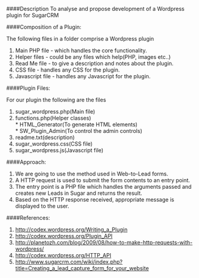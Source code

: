 ####Description
To analyse and propose development of a Wordpress plugin for SugarCRM

####Composition of a Plugin:

The following files in a folder comprise a Wordpress plugin

1. Main PHP file - which handles the core functionality.<br />
2. Helper files - could be any files which help(PHP, images etc..)<br />
3. Read Me file - to give a description and notes about the plugin.<br />
4. CSS file - handles any CSS for the plugin.<br />
5. Javascript file - handles any Javascript for the plugin.<br />

####Plugin Files:

For our plugin the following are the files

1. sugar_wordpress.php(Main file)
2. functions.php(Helper classes)
<br />  * HTML_Generator(To generate HTML elements) <br />
        * SW_Plugin_Admin(To control the admin controls)<br />
3. readme.txt(description)
4. sugar_wordpress.css(CSS file)
5. sugar_wordpress.js(Javascript file)

####Approach:

1. We are going to use the method used in Web-to-Lead forms.<br />
2. A HTTP request is used to submit the form contents to an entry point.<br />
3. The entry point is a PHP file which handles the arguments passed and creates new
Leads in Sugar and returns the result.<br />
4. Based on the HTTP response received, appropriate message is displayed to the user.<br />

####References:

1. http://codex.wordpress.org/Writing_a_Plugin
2. http://codex.wordpress.org/Plugin_API
3. http://planetozh.com/blog/2009/08/how-to-make-http-requests-with-wordpress/
4. http://codex.wordpress.org/HTTP_API
5. http://www.sugarcrm.com/wiki/index.php?title=Creating_a_lead_capture_form_for_your_website






   





